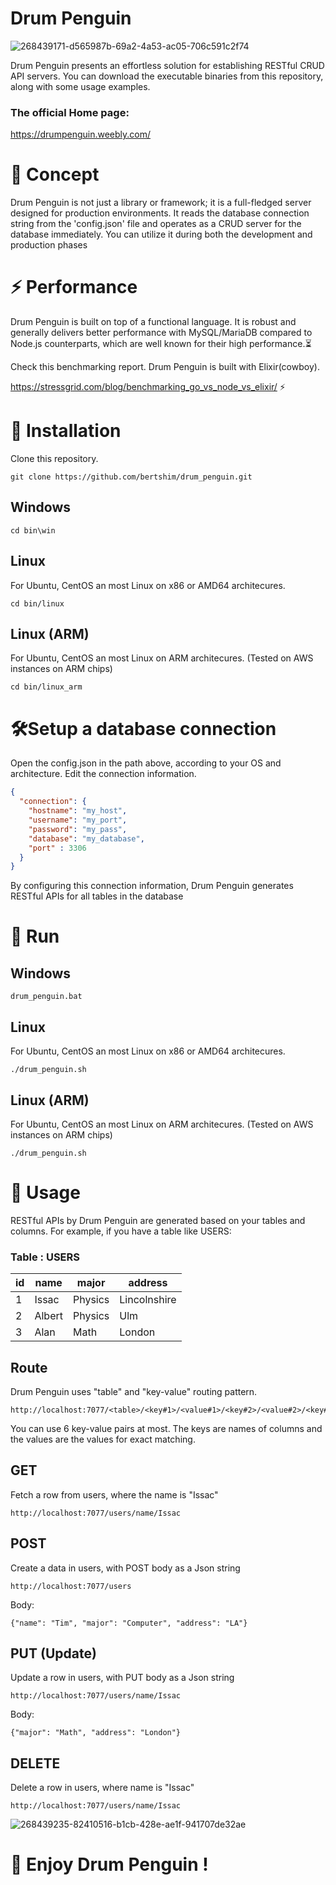 # Drum Penguin

![268439171-d565987b-69a2-4a53-ac05-706c591c2f74](https://github.com/bertshim/drum_penguin/assets/5170244/740e4689-a39e-47ba-83f1-5fe05e330124)

Drum Penguin presents an effortless solution for establishing RESTful CRUD API servers.
You can download the executable binaries from this repository, along with some usage examples.

### The official Home page:
https://drumpenguin.weebly.com/

# 🚀 Concept
Drum Penguin is not just a library or framework; it is a full-fledged server designed for production environments. 
It reads the database connection string from the 'config.json' file and operates as a CRUD server for the database immediately. 
You can utilize it during both the development and production phases

# ⚡ Performance 
Drum Penguin is built on top of a functional language.
It is robust and generally delivers better performance with MySQL/MariaDB compared to Node.js counterparts, 
which are well known for their high performance.⏳

Check this benchmarking report. Drum Penguin is built with Elixir(cowboy).

https://stressgrid.com/blog/benchmarking_go_vs_node_vs_elixir/ ⚡ 

# 🎯 Installation

Clone this repository.

```console
git clone https://github.com/bertshim/drum_penguin.git
```

## Windows
```console
cd bin\win
```
## Linux
For Ubuntu, CentOS an most Linux on x86 or AMD64 architecures.
```console
cd bin/linux
```
## Linux (ARM)
For Ubuntu, CentOS an most Linux on ARM architecures.
(Tested on AWS instances on ARM chips)
```console
cd bin/linux_arm
```

# 🛠Setup a database connection 
Open the config.json in the path above, according to your OS and architecture.
Edit the connection information.

```json
{
  "connection": {
    "hostname": "my_host",
    "username": "my_port",
    "password": "my_pass",
    "database": "my_database",
    "port" : 3306
  }
}
```
By configuring this connection information, Drum Penguin generates RESTful APIs for all tables in the database

# 🚗 Run

## Windows
```console
drum_penguin.bat
```
## Linux
For Ubuntu, CentOS an most Linux on x86 or AMD64 architecures.
```console
./drum_penguin.sh
```
## Linux (ARM)
For Ubuntu, CentOS an most Linux on ARM architecures.
(Tested on AWS instances on ARM chips)
```console
./drum_penguin.sh
```

# 🎨 Usage
RESTful APIs by Drum Penguin are generated based on your tables and columns. For example, if you have a table like USERS:

### Table : USERS
| id | name    | major    | address      |
|--- |---      |---       |---           |
| 1  | Issac   | Physics  | Lincolnshire |
| 2  | Albert  | Physics  | Ulm          |
| 3  | Alan    | Math     | London       |

## Route
Drum Penguin uses "table" and "key-value" routing pattern.
```console
http://localhost:7077/<table>/<key#1>/<value#1>/<key#2>/<value#2>/<key#3>/<value#3> 
```
You can use 6 key-value pairs at most.
The keys are names of columns and the values are the values for exact matching.

## GET
Fetch a row from users, where the name is "Issac"
```console
http://localhost:7077/users/name/Issac 
```

## POST
Create a data in users, with POST body as a Json string
```console
http://localhost:7077/users
```
Body:
```console
{"name": "Tim", "major": "Computer", "address": "LA"} 
```

## PUT (Update)
Update a row in users, with PUT body as a Json string
```console
http://localhost:7077/users/name/Issac
```
Body:
```console
{"major": "Math", "address": "London"}
```

## DELETE
Delete a row in users, where name is "Issac"
```console
http://localhost:7077/users/name/Issac
```

![268439235-82410516-b1cb-428e-ae1f-941707de32ae](https://github.com/bertshim/drum_penguin/assets/5170244/b0d97e75-a783-4dd4-af89-30095a96f28c)

# 🍦 Enjoy Drum Penguin !

